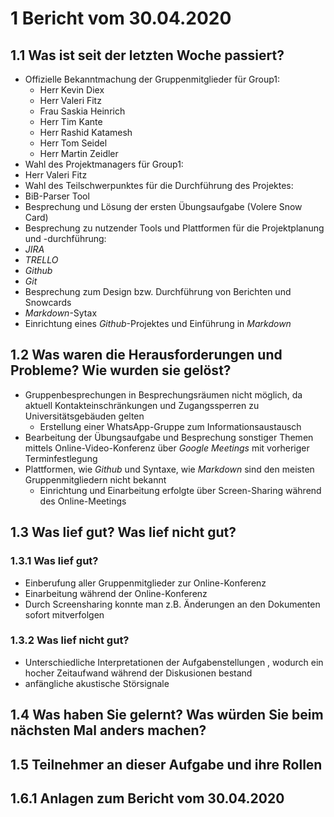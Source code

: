 # 1 Bericht vom 30.04.2020

## 1.1  Was ist seit der letzten Woche passiert?

+ Offizielle Bekanntmachung der Gruppenmitglieder für Group1:
  + Herr Kevin Diex
  + Herr Valeri Fitz
  + Frau Saskia Heinrich
  + Herr Tim Kante
  +	Herr Rashid Katamesh
  +	Herr Tom Seidel
  +	Herr Martin Zeidler
+	Wahl des Projektmanagers für Group1:
  +	Herr Valeri Fitz
+	Wahl des Teilschwerpunktes für die Durchführung des Projektes:
  +	BiB-Parser Tool
+	Besprechung und Lösung der ersten Übungsaufgabe (Volere Snow Card)
+	Besprechung zu nutzender Tools und Plattformen für die Projektplanung und -durchführung:
  + *JIRA*
  +	*TRELLO*
  + *Github*
  + *Git*
+	Besprechung zum Design bzw. Durchführung von Berichten und Snowcards
  + *Markdown*-Sytax
+ Einrichtung eines *Github*-Projektes und Einführung in *Markdown*

## 1.2 Was waren die Herausforderungen und Probleme? Wie wurden sie gelöst?

+	Gruppenbesprechungen in Besprechungsräumen nicht möglich, da aktuell Kontakteinschränkungen und Zugangssperren zu Universitätsgebäuden gelten
	 + Erstellung einer WhatsApp-Gruppe zum Informationsaustausch
   + Bearbeitung der Übungsaufgabe und Besprechung sonstiger Themen mittels Online-Video-Konferenz über *Google Meetings* mit vorheriger Terminfestlegung
+ Plattformen, wie *Github* und Syntaxe, wie *Markdown* sind den meisten Gruppenmitgliedern nicht bekannt
  + Einrichtung und Einarbeitung erfolgte über Screen-Sharing während des Online-Meetings


## 1.3 Was lief gut? Was lief nicht gut?

### 1.3.1 Was lief gut?

+ Einberufung aller Gruppenmitglieder zur Online-Konferenz
+ Einarbeitung während der Online-Konferenz
+ Durch Screensharing konnte man z.B. Änderungen an den Dokumenten sofort mitverfolgen


### 1.3.2 Was lief nicht gut?

+ Unterschiedliche Interpretationen der Aufgabenstellungen , wodurch ein hocher Zeitaufwand während der Diskusionen bestand
+ anfängliche akustische Störsignale


## 1.4 Was haben Sie gelernt? Was würden Sie beim nächsten Mal anders machen?





## 1.5 Teilnehmer an dieser Aufgabe und ihre Rollen

## 1.6.1 Anlagen zum Bericht vom 30.04.2020
